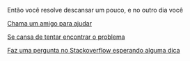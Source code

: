 Então você resolve descansar um pouco, e no outro dia você

[Chama um amigo para ajudar](./ajuda/ajuda.md)

[Se cansa de tentar encontrar o problema](./cansado/cansado.md)

[Faz uma pergunta no Stackoverflow esperando alguma dica](./stackoverflow/stackoverflow.md)
